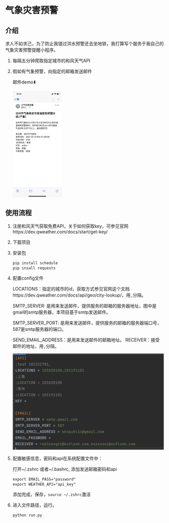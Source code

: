 # 气象灾害预警

## 介绍

求人不如求己，为了防止我错过洪水预警还去坐地铁，我打算写个服务于我自己的气象灾害预警提醒小程序。

1. 每隔五分钟爬取指定城市的和风天气API

2. 假如有气象预警，向指定的邮箱发送邮件

   邮件demo⬇️

   <img src="./README.assets/IMG_5680.PNG" alt="IMG_5680" style="zoom:33%;" />

## 使用流程

1. 注册和风天气获取免费API，关于如何获取key，可参见官网https://dev.qweather.com/docs/start/get-key/

2. 下载项目

3. 安装包

   ```shell
   pip install schedule 
   pip insall requests
   ```

4. 配置config文件

   LOCATIONS：指定的城市的id，获取方式参见官网这个文档https://dev.qweather.com/docs/api/geo/city-lookup/，用`,`分隔。

   SMTP_SERVER: 是用来发送邮件，提供服务的邮箱的服务器地址，图中是gmail的smtp服务器，本项目基于smtp发送邮件。

   SMTP_SERVER_PORT: 是用来发送邮件，提供服务的邮箱的服务器端口号，587是smtp服务器的端口。

   SEND_EMAIL_ADDRESS：是用来发送邮件的邮箱地址。
   RECEIVER：接受邮件的地址，用`,`分隔。

   <img src="./README.assets/image-20210721150456392.png" alt="image-20210721150456392" style="zoom:50%;" />

5. 配置敏感信息，密码和api在系统配置文件中：

   打开~/.zshrc 或者~/.bashrc, 添加发送邮箱密码和api

   ```shell
   export EMAIL_PASS="password"
   export WEATHER_API="api_key"
   ```

   添加完成，保存，`source ~/.zshrc`激活

6. 进入文件路径，运行。

   ```shell
   python run.py
   ```

   